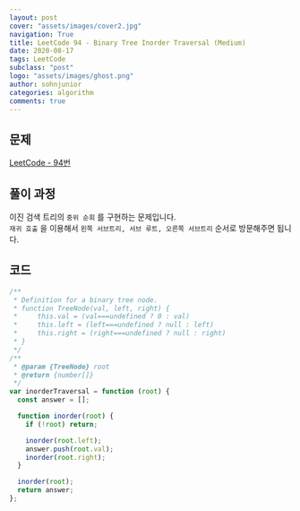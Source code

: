 ```yaml
---
layout: post
cover: "assets/images/cover2.jpg"
navigation: True
title: LeetCode 94 - Binary Tree Inorder Traversal (Medium)
date: 2020-08-17
tags: LeetCode
subclass: "post"
logo: "assets/images/ghost.png"
author: sohnjunior
categories: algorithm
comments: true
---
```


## 문제

[LeetCode - 94번](https://leetcode.com/problems/binary-tree-inorder-traversal/)

## 풀이 과정

이진 검색 트리의 `중위 순회` 를 구현하는 문제입니다. <br>
`재귀 호출` 을 이용해서 `왼쪽 서브트리, 서브 루트, 오른쪽 서브트리` 순서로 방문해주면 됩니다. <br>

## 코드

```javascript
/**
 * Definition for a binary tree node.
 * function TreeNode(val, left, right) {
 *     this.val = (val===undefined ? 0 : val)
 *     this.left = (left===undefined ? null : left)
 *     this.right = (right===undefined ? null : right)
 * }
 */
/**
 * @param {TreeNode} root
 * @return {number[]}
 */
var inorderTraversal = function (root) {
  const answer = [];

  function inorder(root) {
    if (!root) return;

    inorder(root.left);
    answer.push(root.val);
    inorder(root.right);
  }

  inorder(root);
  return answer;
};
```
